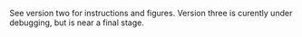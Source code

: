 See version two for instructions and figures. Version three is curently
  under debugging, but is near a final stage.
